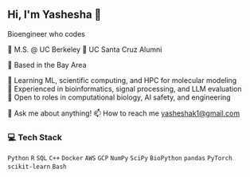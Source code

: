 ## Hi, I'm Yashesha 👋
Bioengineer who codes

🐻 M.S. @ UC Berkeley 
🐌 UC Santa Cruz Alumni  

🌉 Based in the Bay Area

🌱 Learning ML, scientific computing, and HPC for molecular modeling  
🧪 Experienced in bioinformatics, signal processing, and LLM evaluation  
💼 Open to roles in computational biology, AI safety, and engineering

💬 Ask me about anything!
📫 How to reach me yasheshak1@gmail.com

### 💻 Tech Stack  
`Python` `R` `SQL` `C++` `Docker` `AWS` `GCP` `NumPy` `SciPy` `BioPython`   `pandas` `PyTorch` `scikit-learn` `Bash`

